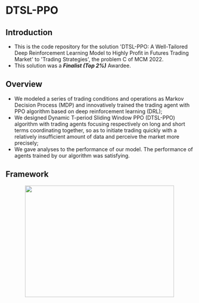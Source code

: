 # DTSL-PPO
## Introduction
* This is the code repository for the solution 'DTSL-PPO: A Well-Tailored Deep Reinforcement Learning Model to Highly Profit in Futures Trading Market' to 'Trading Strategies', the problem C of MCM 2022.
* This solution was a ***Finalist (Top 2%)*** Awardee.

## Overview
* We modeled a series of trading conditions and operations as Markov Decision Process (MDP) and innovatively trained the trading agent with PPO algorithm based on deep reinforcement learning (DRL);
* We designed Dynamic T-period Sliding Window PPO (DTSL-PPO) algorithm with trading agents focusing respectively on long and short terms coordinating together, so as to initiate trading quickly with a relatively insufficient amount of data and perceive the market more precisely;
* We gave analyses to the performance of our model. The performance of agents trained by our algorithm was satisfying.

## Framework

<p align="center">
  <img width="400" height="300" src="/doc/figure/Framework.png">
</p>
